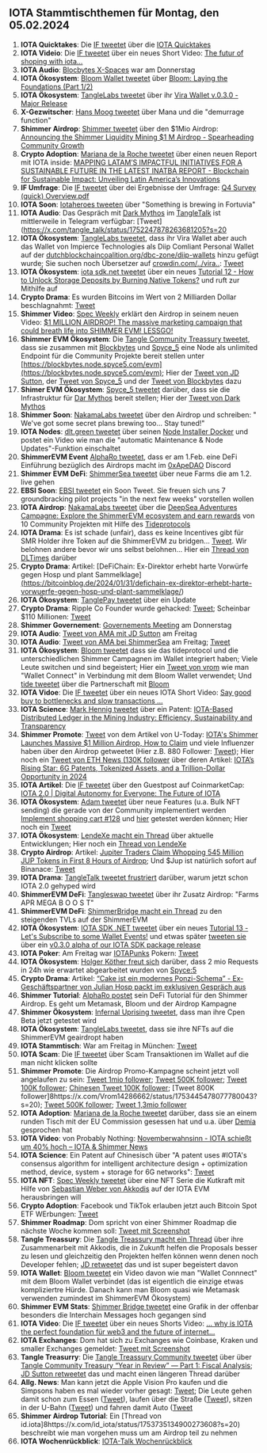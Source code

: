 ## IOTA Stammtischthemen für Montag, den 05.02.2024

1. **IOTA Quicktakes**: Die [IF tweetet]() über die [IOTA Quicktakes]()
2. **IOTA Videio**: Die [IF tweetet](https://x.com/iota/status/1752013803850514433?s=20) über ein neues Short Video: [The futur of shoping with iota...](https://www.youtube.com/shorts/0ln4esV3zYs)
3. **IOTA Audio**: [Blocbytes X-Spaces](https://x.com/blockbytescom/status/1752011773685751915?s=20) war am Donnerstag
4. **IOTA Ökosystem**: [Bloom Wallet tweetet](https://x.com/bloomwalletio/status/1752012324347556014?s=20) über [Bloom: Laying the Foundations (Part 1/2)](https://medium.com/bloom-wallet/bloom-laying-the-foundations-part-1-2-63915ed0990a)
5. **IOTA Ökosystem**: [TangleLabs tweetet](https://x.com/Tangle_Labs/status/1752013942182830536?s=20) über ihr [Vira Wallet v.0.3.0 - Major Release](https://www.tanglelabs.io/resources/vira-wallet-v030-major-release)
6. **X-Gezwitscher**: [Hans Moog tweetet](https://x.com/hus_qy/status/1751668947634503878?s=20) über Mana und die "demurrage function"
7. **Shimmer Airdrop**: [Shimmer tweetet](https://x.com/shimmernet/status/1752333969633210679?s=20) über den $1Mio Airdrop: [Announcing the Shimmer Liquidity Mining $1 M Airdrop - Spearheading Community Growth](https://blog.shimmer.network/shimmer-liquidity-mining-airdrop/)
8. **Crypto Adoption**: [Mariana de la Roche tweetet](https://x.com/Marianadlrw/status/1752071365774004286?s=20) über einen neuen Report mit IOTA inside: [MAPPING LATAM’S IMPACTFUL INITIATIVES FOR A SUSTAINABLE FUTURE IN THE LATEST INATBA REPORT - Blockchain for Sustainable Impact: Unveiling Latin America’s Innovations](https://inatba.org/reports/mapping-latams-impactful-initiatives-for-a-sustainable-future/)
9. **IF Umfrage**: Die [IF tweetet](https://x.com/iota/status/1752270434177892821?s=20) über dei Ergebnisse der Umfrage: [Q4 Survey (quick) Overview.pdf](https://drive.google.com/file/d/1BtweGbAOL47bEFRq8A2oke4pKi4SVNhc/view?pli=1)
10. **IOTA Soon**: [Iotaheroes tweeten](https://x.com/IotaHeroes/status/1751987941226786987?s=20) über "Something is brewing in Fortuvia"
11. **IOTA Audio**: Das Gespräch mit [Dark Mythos](https://twitter.com/DarkMythosIOTA) im [TangleTalk](https://twitter.com/tangle_talk) ist mittlerweile in Telegram verfügbar: [Tweet](https://x.com/tangle_talk/status/1752247878263681205?s=20
12. **IOTA Ökosystem**: [TangleLabs tweetet](https://x.com/Tangle_Labs/status/1752356275092902361?s=20), dass ihr Vira Wallet aber auch das Wallet von Impierce Technologies als Diip Comliant Personal Wallet auf der [dutchblockchaincoalition.org/dbc-zone/diip-wallets](dutchblockchaincoalition.org/dbc-zone/diip-wallets) hinzu gefügt wurde; Sie suchen noch Übersetzer auf [crowdin.com/../vira..](https://crowdin.com/project/vira-identity-wallet): [Tweet](https://x.com/Tangle_Labs/status/1752723420016701506?s=20)
13. **IOTA Ökosystem**: [iota sdk.net tweetet](https://x.com/iotawalletnet/status/1752344088094048578?s=20) über ein neues [Tutorial 12 - How to Unlock Storage Deposits by Burning Native Tokens?](https://github.com/IOTA-NET/IotaSDK.NET) und ruft zur Mithilfe auf
14. **Crypto Drama**: Es wurden Bitcoins im Wert von 2 Milliarden Dollar beschlagnahmt: [Tweet](https://x.com/hoss_crypto/status/1752312699650777576?s=20)
15. **Shimmer Video**: [Spec Weekly](https://twitter.com/SpecWeekly) erklärt den Airdrop in seinem neuen Video: [$1 MILLION AIRDROP! The massive marketing campaign that could breath life into SHIMMER EVM! LESSGO!](https://www.youtube.com/watch?v=Yec4OAFMRU4&t=664s)
16. **Shimmer EVM Ökosystem**: Die [Tangle Community Treassury tweetet](https://x.com/TangleTreasury/status/1752325974027375040?s=20), dass sie zusammen mit [Blockbytes](https://twitter.com/blockbytescom) und [Spyce_5](https://twitter.com/SPYCE_5) eine Node als unlimited Endpoint für die Community Projekte bereit stellen unter [https://blockbytes.node.spyce5.com/evm](https://blockbytes.node.spyce5.com/evm); Hier der [Tweet von JD Sutton](https://x.com/Deep_Sea_Iotan/status/1752326924955734136?s=20), der [Tweet von Spyce_5](https://x.com/SPYCE_5/status/1752248007620280589?s=20) und der [Tweet von Blockbytes](https://x.com/blockbytescom/status/1752353234964906019?s=20) dazu
17. **Shimer EVM Ökosystem**: [Spyce_5 tweetet](https://x.com/SPYCE_5/status/1752572556630999392?s=20) darüber, dass sie die Infrastruktur für [Dar Mythos](https://twitter.com/DarkMythosIOTA) bereit stellen; Hier der [Tweet von Dark Mythos](https://x.com/DarkMythosIOTA/status/1752587522511704158?s=20)
18. **Shimmer Soon**: [NakamaLabs tweetet](https://x.com/Nakama_Labs/status/1752337089788592161?s=20) über den Airdrop und schreiben: " We've got some secret plans brewing too... Stay tuned!"
19. **IOTA Nodes**: [dlt.green tweetet](https://x.com/dlt_green/status/1752401811284079088?s=20) über seinen [Node Installer Docker](https://github.com/dlt-green/node-installer-docker) und postet ein Video wie man die "automatic Maintenance & Node Updates"-Funktion einschaltet
20. **ShimmerEVM Event** [AlphaRo tweetet](https://x.com/0xAlphaRho/status/1752601446501994659?s=20), dass er am 1.Feb. eine DeFi Einführung bezüglich des Airdrops macht im [0xApeDAO](https://twitter.com/0xApeDAO) Discord
21. **Shimmer EVM DeFi**: [ShimmerSea tweetet](https://x.com/ShimmerSeaDEX/status/1752397543390978295?s=20) über neue Farms die am 1.2. live gehen
22. **EBSI Soon**: [EBSI tweetet](https://x.com/EU_EBSI/status/1752331196590170224?s=20) ein Soon Tweet. Sie freuen sich uns 7 groundbracking pilot projects "in the next few weeks" vorstellen wollen
23. **IOTA Airdrop**: [NakamaLabs tweetet](https://x.com/Nakama_Labs/status/1752663329313611997?s=20) über die [DeepSea Adventures Campagne: Explore the ShimmerEVM ecosystem and earn rewards](https://medium.com/@NakamaLabs/deepsea-adventures-explore-the-shimmerevm-ecosystem-and-earn-rewards-4ad78639e743) von 10 Community Projekten mit Hilfe des [Tideprotocols](https://t.co/60mhMqMk6O)
24. **IOTA Drama**: Es ist schade (unfair), dass es keine Incentives gibt für SMR Holder ihre Token auf die ShimmerEVM zu bridgen... [Tweet](https://x.com/Vrom14286662/status/1752672287994544240?s=20). Wir belohnen andere bevor wir uns selbst belohnen... Hier ein [Thread von DLTimes](https://x.com/TheDLTimes/status/1752661215166316641?s=20) darüber
25. **Crypto Drama**: Artikel: [DeFiChain: Ex-Direktor erhebt harte Vorwürfe gegen Hosp und plant Sammelklage][(](https://bitcoinblog.de/2024/01/31/defichain-ex-direktor-erhebt-harte-vorwuerfe-gegen-hosp-und-plant-sammelklage/)https://bitcoinblog.de/2024/01/31/defichain-ex-direktor-erhebt-harte-vorwuerfe-gegen-hosp-und-plant-sammelklage/)
26. **IOTA Ökosystem**: [TanglePay tweetet](https://x.com/tanglepaycom/status/1752678313041224076?s=20) über ein Update
27. **Crypto Drama**: Ripple Co Founder wurde gehacked: [Tweet](https://x.com/chrislarsensf/status/1752702297971532258?s=20); Scheinbar $110 Millionen: [Tweet](https://x.com/blockbytescom/status/1752708750752850092?s=20)
28. **Shimmer Governement**: [Governements Meeting](https://x.com/shimmernet/status/1752738523709317622?s=20) am Donnerstag
29. **IOTA Audio**: [Tweet von AMA mit JD Sutton](https://x.com/StalkersCrypto/status/1752778392376844665?s=20) am Freitag
30. **IOTA Audio**: [Tweet von AMA bei ShimmerSea](https://x.com/ShimmerSeaDEX/status/1752724526947787132?s=20) am Freitag; [Tweet](https://x.com/ShimmerSeaDEX/status/1752724526947787132?s=20)
31. **IOTA Ökosystem**: [Bloom tweetet](https://x.com/bloomwalletio/status/1752747796350873811?s=20) dass sie das tideprotocol und die unterschiedlichen Shimmer Campagnen im Wallet integriert haben; Viele Leute switchen und sind begeistert; Hier ein [Tweet von vrom](https://x.com/Vrom14286662/status/1752812192183783541?s=20) wie man "Wallet Connect" in Verbindung mit dem Bloom Wallet verwendet; Und [tide tweetet](https://x.com/Tide_web3/status/1752970912909951443?s=20) über die Partnerschaft mit [Bloom](https://twitter.com/bloomwalletio)
32. **IOTA Vidoe**: Die [IF tweetet](https://x.com/iota/status/1752753667474678053?s=20) über ein neues IOTA Short Video: [Say good buy to bottlenecks and slow transactions ...](https://www.youtube.com/shorts/P-FvCj8hAbk)
33. **IOTA Science**: [Mark Hennig tweetet](https://x.com/sap_trainer/status/1752759558928306550?s=20) über ein Patent: [IOTA-Based Distributed Ledger in the Mining Industry: Efficiency, Sustainability and Transparency](https://www.mdpi.com/1424-8220/24/3/923)
34. **Shimmer Promote**: [Tweet](https://x.com/Utoday_en/status/1752374386538225970?s=20) von dem Artikel von U-Today: [IOTA's Shimmer Launches Massive $1 Million Airdrop, How to Claim](https://u.today/iotas-shimmer-launches-massive-1-million-airdrop-how-to-claim) und viele Influenzer haben über den Airdrop getweetet (Hier z.B. 880 Follower: [Tweet](https://x.com/DianaSanchez_04/status/1752715147133505727?s=20)); Hier noch ein [Tweet von ETH News (130K follower](https://x.com/ETHNews_com/status/1752961247618719931?s=20) über deren Artikel: [IOTA’s Rising Star: 6G Patents, Tokenized Assets, and a Trillion-Dollar Opportunity in 2024](https://www.ethnews.com/iotas-rising-star-6g-patents-tokenized-assets-and-a-trillion-dollar-opportunity-in-2024/?feed_id=3845&_unique_id=65bb4bff562fd)
35. **IOTA Artikel**: Die [IF tweetet](https://x.com/iota/status/1752965010312056917?s=20) über den Guestpost auf CoinmarketCap: [IOTA 2.0 | Digital Autonomy for Everyone: The Future of IOTA](https://coinmarketcap.com/community/articles/651ac829049af827e92269fd/)
36. **IOTA Ökosystem**: [Adam tweetet](https://x.com/adam_unchained/status/1752917075121856895?s=20) über neue Features (u.a. Bulk NFT sending) die gerade von der Community implementiert werden [Implement shopping cart #128](https://github.com/soonaverse/app/pull/128) und [hier](https://amenconi-shopping-cart.app-cqo.pages.dev/) getestet werden können; Hier noch ein [Tweet](https://x.com/SoonaverseTF/status/1753159056284409898?s=20)
37. **IOTA Ökosystem**: [LendeXe macht ein Thread](https://x.com/LendeXeFinance/status/1752875692025418078?s=20) über aktuelle Entwicklungen; Hier noch ein [Thread von LendeXe](https://x.com/LendeXeFinance/status/1753163580403249286?s=20)
38. **Crypto Airdrop**: Artikel: [Jupiter Traders Claim Whopping 545 Million JUP Tokens in First 8 Hours of Airdrop](); Und $Jup ist natürlich sofort auf Binanace: [Tweet](https://x.com/binance/status/1752723538338013536?s=20)
39. **IOTA Drama**: [TangleTalk tweetet frustriert](https://x.com/tangle_talk/status/1752971174441623952?s=20) darüber, warum jetzt schon IOTA 2.0 gehyped wird
40. **ShimmerEVM DeFi**: [Tangleswap tweetet](https://x.com/TangleSwap/status/1753012795786830252?s=20) über ihr Zusatz Airdrop: "Farms APR MEGA B O O S T"
41. **ShimmerEVM DeFi**: [ShimmerBridge macht ein Thread](https://x.com/shimmerbridge/status/1753045214376480818?s=20) zu den steigenden TVLs auf der ShimmerEVM
42. **IOTA Ökosystem**: [IOTA SDK .NET tweetet](https://x.com/iotawalletnet/status/1753049395329933389?s=20) über ein neues [Tutorial 13 - Let's Subscribe to some Wallet Events!](https://github.com/IOTA-NET/IotaSDK.NET) und etwas später [tweeten sie](https://x.com/iotawalletnet/status/1753054163184099698?s=20) über ein [v0.3.0 alpha of our IOTA SDK package release](https://www.nuget.org/packages/IotaSDK/)
43. **IOTA Poker**: Am Freitag war [IOTAPunks](https://twitter.com/IotaPunks_71) Pokern: [Tweet](https://x.com/IotaPunks_71/status/1753300710211350632?s=20)
44. **IOTA Ökosystem**: [Holger Köther freut sich](https://x.com/HolgerKoether/status/1753102419591090399?s=20) darüber, dass 2 mio Requests in 24h wie erwartet abgearbeitet wurden von [Spyce:5](https://twitter.com/SPYCE_5)
45. **Crypto Drama**: Artikel: [“Cake ist ein modernes Ponzi-Schema” - Ex-Geschäftspartner von Julian Hosp packt im exklusiven Gespräch aus](https://www.btc-echo.de/news/julian-hosp-john-rost-packt-gegen-cake-gruender-aus-cv-178147/)
46. **Shimmer Tutorial**: [AlphaRo postet](https://x.com/0xAlphaRho/status/1753153418913313092?s=20) sein DeFi Tutorial für den Shimmer Airdrop. Es geht um Metamask, Bloom und der Airdrop Kampagne
47. **Shimmer Ökosystem**: [Infernal Uprising tweetet](https://x.com/InfernalNFTs/status/1753133174681432368?s=20), dass man ihre Cpen Beta jetzt getestet wird
48. **IOTA Ökosystem**: [TangleLabs tweetet](https://x.com/Tangle_Labs/status/1753100907477090678?s=20), dass sie ihre NFTs auf die ShimmerEVM geairdropt haben
49. **IOTA Stammtisch**: War am Freitag in München: [Tweet](https://x.com/IotaMunchen/status/1751524744690638906?s=20)
50. **IOTA Scam**: Die [IF tweetet](https://x.com/iota/status/1753444293979603187?s=20) über Scam Transaktionen im Wallet auf die man nicht klicken sollte
51. **Shimmer Promote**: Die Airdrop Promo-Kampagne scheint jetzt voll angelaufen zu sein: [Tweet 1mio follower](https://x.com/Vrom14286662/status/1753391972100784292?s=20); [Tweet 500K follower](https://x.com/Vrom14286662/status/1753407907259920822?s=20); [Tweet 100K follower](https://x.com/Vrom14286662/status/1753419114842906978?s=20); [Chinesen Tweet 100K follower](https://x.com/Vrom14286662/status/1753420734112706740?s=20); [Tweet 800K follower]8https://x.com/Vrom14286662/status/1753445478077780043?s=20); [Tweet 500K follower](https://x.com/Vrom14286662/status/1753453096234066027?s=20); [Tweet 1,3mio follower](https://x.com/Vrom14286662/status/1753453476917461044?s=20)
52. **IOTA Adoption**: [Mariana de la Roche tweetet](https://x.com/Marianadlrw/status/1753381061118091360?s=20) darüber, dass sie an einem runden Tisch mit der EU Commission gesessen hat und u.a. über [Demia](https://twitter.com/_Demia) gesprochen hat
53. **IOTA Video**: von Probably Nothing: [Novemberwahnsinn - IOTA schießt um 40% hoch – IOTA & Shimmer News](https://www.youtube.com/watch?v=JexAmKiautk)
54. **IOTA Science**: Ein Patent auf Chinesisch über "A patent uses #IOTA's consensus algorithm for intelligent architecture design + optimization method, device, system + storage for 6G networks": [Tweet](https://x.com/fraenx_/status/1753460647453503885?s=20)
55. **IOTA NFT**: [Spec Weekly tweetet](https://x.com/SpecWeekly/status/1753653410434551999?s=20) über eine NFT Serie die Kutkraft mit Hilfe von [Sebastian Weber von Akkodis](https://twitter.com/Sebasti65365174) auf der IOTA EVM herausbringen will
56. **Crypto Adoption**: Facebook und TikTok erlauben jetzt auch Bitcoin Spot ETF WErbungen: [Tweet](https://x.com/bitcoinlfgo/status/1753668219683156174?s=20)
57. **Shimmer Roadmap**: Dom spricht von einer Shimmer Roadmap die nächste Woche kommen soll: [Tweet mit Screenshot](https://x.com/moonbaklava/status/1753515291424829644?s=20)
58. **Tangle Treassury**: Die [Tangle Treassury macht ein Thread](https://x.com/TangleTreasury/status/1753464489477808537?s=20) über ihre Zusammenarbeit mit Akkodis, die in Zukunft helfen die Proposals besser zu lesen und gleichzeitig den Projekten helfen können wenn denen noch Developer fehlen; [JD retweetet](https://x.com/Deep_Sea_Iotan/status/1753469614128783611?s=20) das und ist super begeistert davon
59. **IOTA Wallet**: [Bloom tweetet](https://x.com/bloomwalletio/status/1753140552164311332?s=20) ein Video davon wie man "Wallet Connnect" mit dem Bloom Wallet verbindet (das ist eigentlich die einzige etwas kompliziertre Hürde. Danach kann man Bloom quasi wie Metamask verwenden zumindest im ShimmerEVM Ökosystem)
60. **Shimmer EVM Stats**: [Shimmer Bridge tweetet](https://x.com/shimmerbridge/status/1753576980510032033?s=20) eine Grafik in der offenbar besonders die Interchain Messages hoch gegangen sind
61. **IOTA Video**: Die [IF tweetet](https://x.com/iota/status/1753795601899081814?s=20) über ein neues Shorts Video: [... why is IOTA the perfect foundation für web3 and the future of internet...](https://www.youtube.com/shorts/TNGPVWtwu8E)
62. **IOTA Exchanges**: Dom hat sich zu Exchanges wie Coinbase, Kraken und smaller Exchanges gemeldet: [Tweet mit Screenshot](https://x.com/Jetpack40/status/1753579492143186113?s=20)
63. **Tangle Treasurry**: Die [Tangle Treassury Community tweetet](https://x.com/TangleTreasury/status/1753944337145053310?s=20) über über [Tangle Community Treasury “Year in Review” — Part 1: Fiscal Analysis](https://medium.com/@jamesjdsutton/tangle-community-treasury-year-in-review-part-1-fiscal-analysis-45a55f4b78cd); [JD Sutton retweetet](https://x.com/Deep_Sea_Iotan/status/1753950187565805955?s=20) das und macht einen längeren Thread darüber
64. **Allg. News**: Man kann jetzt die Apple Vision Pro kaufen und die Simpsons haben es mal wieder vorher gesagt: [Tweet](https://x.com/LorettaKrypto/status/1754076139906027840?s=20); Die Leute gehen damit schon zum Essen ([Tweet](https://x.com/tunguz/status/1753854277859078603?s=20)), laufen über die Straße ([Tweet](https://x.com/MrSaa3d/status/1754082648324980990?s=20)), sitzen in der U-Bahn ([Tweet](https://x.com/TobiMuelhauser/status/1754036024575996208?s=20)) und fahren damit Auto ([Tweet](https://x.com/TobiMuelhauser/status/1754054034422464976?s=20)
65. **Shimmer Airdrop Tutorial**: Ein [Thread von id.iota]8https://x.com/id_iota/status/1753735134900273608?s=20) beschreibt wie man vorgehen muss um am Airdrop teil zu nehmen
66. **IOTA Wochenrückblick**: [IOTA-Talk Wochenrückblick](https://www.iota-talk.com/index.php?article/364-wochenr%C3%BCckblick-vom-28-januar-bis-3-februar-2024/)


